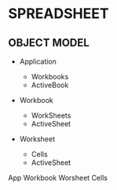 # SPREADSHEET

## OBJECT MODEL

  - Application
    - Workbooks<Collection>
    - ActiveBook<Workbook>

  - Workbook
    - WorkSheets<Collection>
    - ActiveSheet<WorSheet>

  - Worksheet
    - Cells<Collection>
    - ActiveSheet<WorSheet>



App
  Workbook
    Worsheet
      Cells
